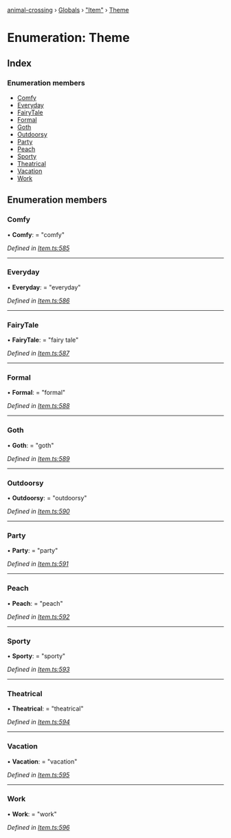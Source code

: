 [animal-crossing](../README.md) › [Globals](../globals.md) › ["Item"](../modules/_item_.md) › [Theme](_item_.theme.md)

# Enumeration: Theme

## Index

### Enumeration members

* [Comfy](_item_.theme.md#comfy)
* [Everyday](_item_.theme.md#everyday)
* [FairyTale](_item_.theme.md#fairytale)
* [Formal](_item_.theme.md#formal)
* [Goth](_item_.theme.md#goth)
* [Outdoorsy](_item_.theme.md#outdoorsy)
* [Party](_item_.theme.md#party)
* [Peach](_item_.theme.md#peach)
* [Sporty](_item_.theme.md#sporty)
* [Theatrical](_item_.theme.md#theatrical)
* [Vacation](_item_.theme.md#vacation)
* [Work](_item_.theme.md#work)

## Enumeration members

###  Comfy

• **Comfy**: = "comfy"

*Defined in [Item.ts:585](https://github.com/Norviah/animal-crossing/blob/37c048c/module/types/Item.ts#L585)*

___

###  Everyday

• **Everyday**: = "everyday"

*Defined in [Item.ts:586](https://github.com/Norviah/animal-crossing/blob/37c048c/module/types/Item.ts#L586)*

___

###  FairyTale

• **FairyTale**: = "fairy tale"

*Defined in [Item.ts:587](https://github.com/Norviah/animal-crossing/blob/37c048c/module/types/Item.ts#L587)*

___

###  Formal

• **Formal**: = "formal"

*Defined in [Item.ts:588](https://github.com/Norviah/animal-crossing/blob/37c048c/module/types/Item.ts#L588)*

___

###  Goth

• **Goth**: = "goth"

*Defined in [Item.ts:589](https://github.com/Norviah/animal-crossing/blob/37c048c/module/types/Item.ts#L589)*

___

###  Outdoorsy

• **Outdoorsy**: = "outdoorsy"

*Defined in [Item.ts:590](https://github.com/Norviah/animal-crossing/blob/37c048c/module/types/Item.ts#L590)*

___

###  Party

• **Party**: = "party"

*Defined in [Item.ts:591](https://github.com/Norviah/animal-crossing/blob/37c048c/module/types/Item.ts#L591)*

___

###  Peach

• **Peach**: = "peach"

*Defined in [Item.ts:592](https://github.com/Norviah/animal-crossing/blob/37c048c/module/types/Item.ts#L592)*

___

###  Sporty

• **Sporty**: = "sporty"

*Defined in [Item.ts:593](https://github.com/Norviah/animal-crossing/blob/37c048c/module/types/Item.ts#L593)*

___

###  Theatrical

• **Theatrical**: = "theatrical"

*Defined in [Item.ts:594](https://github.com/Norviah/animal-crossing/blob/37c048c/module/types/Item.ts#L594)*

___

###  Vacation

• **Vacation**: = "vacation"

*Defined in [Item.ts:595](https://github.com/Norviah/animal-crossing/blob/37c048c/module/types/Item.ts#L595)*

___

###  Work

• **Work**: = "work"

*Defined in [Item.ts:596](https://github.com/Norviah/animal-crossing/blob/37c048c/module/types/Item.ts#L596)*
